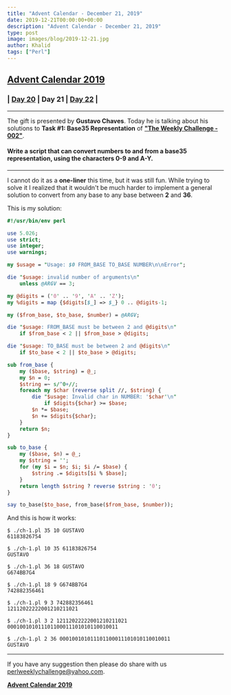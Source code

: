 ```yaml
---
title: "Advent Calendar - December 21, 2019"
date: 2019-12-21T00:00:00+00:00
description: "Advent Calendar - December 21, 2019"
type: post
image: images/blog/2019-12-21.jpg
author: Khalid
tags: ["Perl"]
---
```


## [**Advent Calendar 2019**](/blog/advent-calendar-2019)
### | [**Day 20**](/blog/advent-calendar-2019-12-20) | **Day 21** | [**Day 22**](/blog/advent-calendar-2019-12-22) |
***

The gift is presented by **Gustavo Chaves**. Today he is talking about his solutions to **Task #1: Base35 Representation** of **["The Weekly Challenge - 002"](/blog/perl-weekly-challenge-002)**.

#### Write a script that can convert numbers to and from a base35 representation, using the characters 0-9 and A-Y.

***

I cannot do it as a **one-liner** this time, but it was still fun. While trying to solve it I realized that it wouldn't be much harder to implement a general solution to convert from any base to any base between **2** and **36**.

This is my solution:

```perl
#!/usr/bin/env perl

use 5.026;
use strict;
use integer;
use warnings;

my $usage = "Usage: $0 FROM_BASE TO_BASE NUMBER\n\nError";

die "$usage: invalid number of arguments\n"
    unless @ARGV == 3;

my @digits = ('0' .. '9', 'A' .. 'Z');
my %digits = map {$digits[$_] => $_} 0 .. @digits-1;

my ($from_base, $to_base, $number) = @ARGV;

die "$usage: FROM_BASE must be between 2 and @digits\n"
    if $from_base < 2 || $from_base > @digits;

die "$usage: TO_BASE must be between 2 and @digits\n"
    if $to_base < 2 || $to_base > @digits;

sub from_base {
    my ($base, $string) = @_;
    my $n = 0;
    $string =~ s/^0+//;
    foreach my $char (reverse split //, $string) {
        die "$usage: Invalid char in NUMBER: '$char'\n"
            if $digits{$char} >= $base;
        $n *= $base;
        $n += $digits{$char};
    }
    return $n;
}

sub to_base {
    my ($base, $n) = @_;
    my $string = '';
    for (my $i = $n; $i; $i /= $base) {
        $string .= $digits[$i % $base];
    }
    return length $string ? reverse $string : '0';
}

say to_base($to_base, from_base($from_base, $number));
```

And this is how it works:

    $ ./ch-1.pl 35 10 GUSTAVO
    61183826754

    $ ./ch-1.pl 10 35 61183826754
    GUSTAVO

    $ ./ch-1.pl 36 18 GUSTAVO
    G674BB7G4

    $ ./ch-1.pl 18 9 G674BB7G4
    742882356461

    $ ./ch-1.pl 9 3 742882356461
    12112022222001210211021

    $ ./ch-1.pl 3 2 12112022222001210211021
    000100101011101100011101010110010011

    $ ./ch-1.pl 2 36 000100101011101100011101010110010011
    GUSTAVO

***
If you have any suggestion then please do share with us <perlweeklychallenge@yahoo.com>.

[**Advent Calendar 2019**](/blog/advent-calendar-2019)

